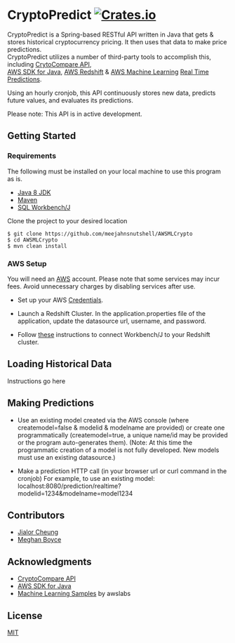 # CryptoPredict [![Crates.io](https://img.shields.io/crates/l/rustc-serialize.svg)]()

CryptoPredict is a Spring-based RESTful API written in Java that gets & stores historical cryptocurrency pricing. It then
uses that data to make price predictions.  
CryptoPredict utilizes a number of third-party tools to accomplish this, including [CrytoCompare API](https://www.cryptocompare.com/api/#),  
[AWS SDK for Java](https://aws.amazon.com/sdk-for-java/), [AWS Redshift](hhttps://aws.amazon.com/redshift/) & 
[AWS Machine Learning](https://aws.amazon.com/machine-learning/) [Real Time Predictions](https://docs.aws.amazon.com/machine-learning/latest/dg/requesting-real-time-predictions.html).

Using an hourly cronjob, this API continuously stores new data, predicts future values, and evaluates its predictions.

Please note: This API is in active development.
 
## Getting Started

### Requirements
The following must be installed on your local machine to use this program as is.
* [Java 8 JDK](http://www.oracle.com/technetwork/java/javase/downloads/jdk8-downloads-2133151.html)
* [Maven](https://maven.apache.org/download.cgi)
* [SQL Workbench/J](http://www.sql-workbench.net/downloads.html)

Clone the project to your desired location

```
$ git clone https://github.com/meejahnsnutshell/AWSMLCrypto
$ cd AWSMLCrypto
$ mvn clean install
```
### AWS Setup

You will need an [AWS](https://maven.apache.org/download.cgi) account. Please note that some services may incur fees. 
Avoid unnecessary charges by disabling services after use.

* Set up your AWS [Credentials](https://docs.aws.amazon.com/sdk-for-java/v1/developer-guide/credentials.html).

* Launch a Redshift Cluster. In the application.properties file of the application, update the datasource url, username, 
and password.

* Follow [these](https://docs.aws.amazon.com/redshift/latest/mgmt/connecting-using-workbench.html) instructions to connect 
Workbench/J to your Redshift cluster.

## Loading Historical Data


Instructions go here

## Making Predictions

* Use an existing model created via the AWS console (where createmodel=false & modelid & modelname are provided) or 
create one programmatically (createmodel=true, a unique name/id may be provided or the program auto-generates them). 
(Note: At this time the programmatic creation of a model is not fully developed. New models must use an existing datasource.)

* Make a prediction HTTP call (in your browser url or curl command in the cronjob)
For example, to use an existing model: 
localhost:8080/prediction/realtime?modelid=1234&modelname=model1234

## Contributors
* [Jialor Cheung](https://github.com/PopoPenguin)
* [Meghan Boyce](https://github.com/meejahnsnutshell)

## Acknowledgments

* [CryptoCompare API](https://www.cryptocompare.com/api/#)
* [AWS SDK for Java](https://aws.amazon.com/sdk-for-java/)
* [Machine Learning Samples](https://github.com/awslabs/machine-learning-samples/blob/master/targeted-marketing-java/src/main/java/com/amazonaws/samples/machinelearning/BuildModel.java) by awslabs

## License
[MIT](https://choosealicense.com/licenses/mit/)
